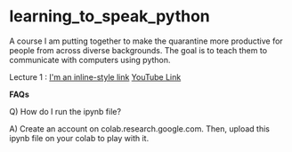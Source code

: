 # learning_to_speak_python
A course I am putting together to make the quarantine more productive for people from across diverse backgrounds. The goal is to teach them to communicate with computers using python.


Lecture 1 : [I'm an inline-style link](https://github.com/Spandan-Madan/learning_to_speak_python/blob/master/Lecture_1.ipynb) [YouTube Link](https://www.youtube.com/watch?v=eX5CGX1s_CM)


**FAQs**

Q) How do I run the ipynb file?

A) Create an account on colab.research.google.com. Then, upload this ipynb file on your colab to play with it.


